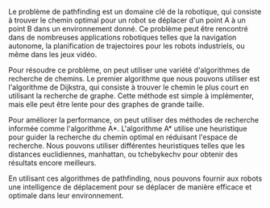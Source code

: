 Le problème de pathfinding est un domaine clé de la robotique, qui consiste à trouver le chemin optimal pour un robot se déplacer d'un point A à un point B dans un environnement donné. Ce problème peut être rencontré dans de nombreuses applications robotiques telles que la navigation autonome, la planification de trajectoires pour les robots industriels, ou même dans les jeux vidéo.

Pour résoudre ce problème, on peut utiliser une variété d'algorithmes de recherche de chemins. Le premier algorithme que nous pouvons utiliser est l'algorithme de Dijkstra, qui consiste à trouver le chemin le plus court en utilisant la recherche de graphe. Cette méthode est simple à implémenter, mais elle peut être lente pour des graphes de grande taille.

Pour améliorer la performance, on peut utiliser des méthodes de recherche informée comme l'algorithme A*. L'algorithme A* utilise une heuristique pour guider la recherche du chemin optimal en réduisant l'espace de recherche. Nous pouvons utiliser différentes heuristiques telles que les distances euclidiennes, manhattan, ou tchebykechv pour obtenir des résultats encore meilleurs.

En utilisant ces algorithmes de pathfinding, nous pouvons fournir aux robots une intelligence de déplacement pour se déplacer de manière efficace et optimale dans leur environnement.